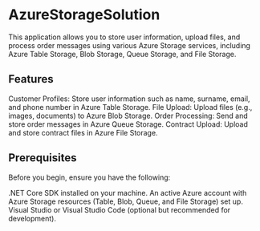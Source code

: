 # AzureStorageSolution

This application allows you to store user information, upload files, and process order messages using various Azure Storage services, including Azure Table Storage, Blob Storage, Queue Storage, and File Storage.

## Features
Customer Profiles: Store user information such as name, surname, email, and phone number in Azure Table Storage.
File Upload: Upload files (e.g., images, documents) to Azure Blob Storage.
Order Processing: Send and store order messages in Azure Queue Storage.
Contract Upload: Upload and store contract files in Azure File Storage.

## Prerequisites
Before you begin, ensure you have the following:

.NET Core SDK installed on your machine.
An active Azure account with Azure Storage resources (Table, Blob, Queue, and File Storage) set up.
Visual Studio or Visual Studio Code (optional but recommended for development).
